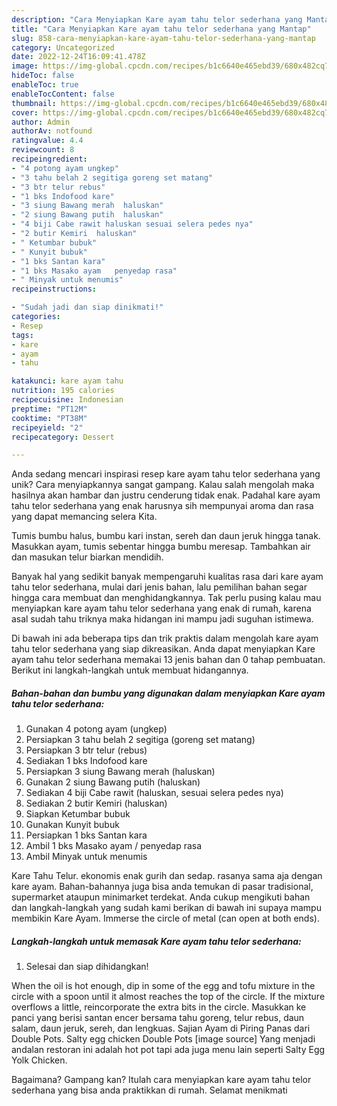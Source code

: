 ```yaml
---
description: "Cara Menyiapkan Kare ayam tahu telor sederhana yang Mantap"
title: "Cara Menyiapkan Kare ayam tahu telor sederhana yang Mantap"
slug: 858-cara-menyiapkan-kare-ayam-tahu-telor-sederhana-yang-mantap
category: Uncategorized
date: 2022-12-24T16:09:41.478Z
image: https://img-global.cpcdn.com/recipes/b1c6640e465ebd39/680x482cq70/kare-ayam-tahu-telor-sederhana-foto-resep-utama.jpg
hideToc: false
enableToc: true
enableTocContent: false
thumbnail: https://img-global.cpcdn.com/recipes/b1c6640e465ebd39/680x482cq70/kare-ayam-tahu-telor-sederhana-foto-resep-utama.jpg
cover: https://img-global.cpcdn.com/recipes/b1c6640e465ebd39/680x482cq70/kare-ayam-tahu-telor-sederhana-foto-resep-utama.jpg
author: Admin
authorAv: notfound
ratingvalue: 4.4
reviewcount: 8
recipeingredient:
- "4 potong ayam ungkep"
- "3 tahu belah 2 segitiga goreng set matang"
- "3 btr telur rebus"
- "1 bks Indofood kare"
- "3 siung Bawang merah  haluskan"
- "2 siung Bawang putih  haluskan"
- "4 biji Cabe rawit haluskan sesuai selera pedes nya"
- "2 butir Kemiri  haluskan"
- " Ketumbar bubuk"
- " Kunyit bubuk"
- "1 bks Santan kara"
- "1 bks Masako ayam   penyedap rasa"
- " Minyak untuk menumis"
recipeinstructions:

- "Sudah jadi dan siap dinikmati!"
categories:
- Resep
tags:
- kare
- ayam
- tahu

katakunci: kare ayam tahu 
nutrition: 195 calories
recipecuisine: Indonesian
preptime: "PT12M"
cooktime: "PT38M"
recipeyield: "2"
recipecategory: Dessert

---
```





Anda sedang mencari inspirasi resep kare ayam tahu telor sederhana yang unik? Cara menyiapkannya sangat gampang. Kalau salah mengolah maka hasilnya akan hambar dan justru cenderung tidak enak. Padahal kare ayam tahu telor sederhana yang enak harusnya sih mempunyai aroma dan rasa yang dapat memancing selera Kita.





Tumis bumbu halus, bumbu kari instan, sereh dan daun jeruk hingga tanak. Masukkan ayam, tumis sebentar hingga bumbu meresap. Tambahkan air dan masukan telur biarkan mendidih.

Banyak hal yang sedikit banyak mempengaruhi kualitas rasa dari kare ayam tahu telor sederhana, mulai dari jenis bahan, lalu pemilihan bahan segar hingga cara membuat dan menghidangkannya. Tak perlu pusing kalau mau menyiapkan kare ayam tahu telor sederhana yang enak di rumah, karena asal sudah tahu triknya maka hidangan ini mampu jadi suguhan istimewa.






Di bawah ini ada beberapa tips dan trik praktis dalam mengolah kare ayam tahu telor sederhana yang siap dikreasikan. Anda dapat menyiapkan Kare ayam tahu telor sederhana memakai 13 jenis bahan dan 0 tahap pembuatan. Berikut ini langkah-langkah untuk membuat hidangannya.

<!--inarticleads1-->

##### Bahan-bahan dan bumbu yang digunakan dalam menyiapkan Kare ayam tahu telor sederhana:

1. Gunakan 4 potong ayam (ungkep)
1. Persiapkan 3 tahu belah 2 segitiga (goreng set matang)
1. Persiapkan 3 btr telur (rebus)
1. Sediakan 1 bks Indofood kare
1. Persiapkan 3 siung Bawang merah  (haluskan)
1. Gunakan 2 siung Bawang putih  (haluskan)
1. Sediakan 4 biji Cabe rawit (haluskan, sesuai selera pedes nya)
1. Sediakan 2 butir Kemiri  (haluskan)
1. Siapkan  Ketumbar bubuk
1. Gunakan  Kunyit bubuk
1. Persiapkan 1 bks Santan kara
1. Ambil 1 bks Masako ayam  / penyedap rasa
1. Ambil  Minyak untuk menumis


Kare Tahu Telur. ekonomis enak gurih dan sedap. rasanya sama aja dengan kare ayam. Bahan-bahannya juga bisa anda temukan di pasar tradisional, supermarket ataupun minimarket terdekat. Anda cukup mengikuti bahan dan langkah-langkah yang sudah kami berikan di bawah ini supaya mampu membikin Kare Ayam. Immerse the circle of metal (can open at both ends). 

<!--inarticleads2-->

##### Langkah-langkah untuk memasak Kare ayam tahu telor sederhana:


1. Selesai dan siap dihidangkan!

When the oil is hot enough, dip in some of the egg and tofu mixture in the circle with a spoon until it almost reaches the top of the circle. If the mixture overflows a little, reincorporate the extra bits in the circle. Masukkan ke panci yang berisi santan encer bersama tahu goreng, telur rebus, daun salam, daun jeruk, sereh, dan lengkuas. Sajian Ayam di Piring Panas dari Double Pots. Salty egg chicken Double Pots [image source] Yang menjadi andalan restoran ini adalah hot pot tapi ada juga menu lain seperti Salty Egg Yolk Chicken. 

Bagaimana? Gampang kan? Itulah cara menyiapkan kare ayam tahu telor sederhana yang bisa anda praktikkan di rumah. Selamat menikmati
